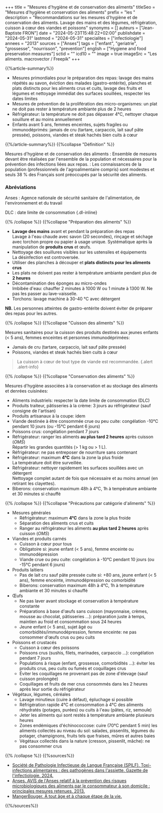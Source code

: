 +++
title = "Mesures d'hygiène et de conservation des aliments"
titleSeo = "Mesures d'hygiène et conservation des aliments"
prefix = "les "
description = "Recommandations sur les mesures d'hygiène et de conservation des aliments. Lavage des mains et des légumes, réfrigération, cuisson à cœur des viandes et poissons"
synonyms = []
auteurs = ["Jean-Baptiste FRON"]
date = "2024-05-23T15:48:22+02:00"
publishdate = "2024-05-31"
lastmod = "2024-05-31"
specialites = ["infectiologie"]
annees = "2013"
sources = ["Anses"]
tags = ["enfant", "geriatrie", "grossesse", "nourrisson", "prevention"]
english = ["Hygiene and food preservation measures"]
sctid = ""
icd10 = ""
image = true
imageSrc = "Les aliments. macrovector / Freepik"
+++

{{%article-summary%}}

- Mesures primordiales pour le préparation des repas: lavage des mains répétés au savon, éviction des malades (gastro-entérite), planches et plats distincts pour les aliments crus et cuits, lavage des fruits et légumes et nettoyage immédiat des surfaces souillées, respecter les dates limites
- Mesures de prévention de la prolifération des micro-organismes: un plat ne doit pas rester à température ambiante plus de 2 heures
- Réfrigérateur: la température ne doit pas dépasser 4°C, nettoyer chaque souillure et au moins annuellement
- Enfants avant 5 ans, femmes enceintes, sujets fragiles ou immunodéprimés: jamais de cru (tartare, carpaccio, lait sauf pâte pressée), poissons, viandes et steak hachés bien cuits à cœur

{{%/article-summary%}}
{{%collapse "Définition" %}}

Mesures d'hygiène et de conservation des aliments
: Ensemble de mesures devant être réalisées par l'ensemble de la population et nécessaires pour la prévention des infections liées aux repas.
: Les connaissances de la population (professionnels de l'agroalimentaire compris) sont modestes et seuls 38 % des Français sont préoccupés par la sécurité des aliments.

### Abréviations

Anses
: Agence nationale de sécurité sanitaire de l'alimentation, de l'environnement et du travail

DLC
: date limite de consommation
{.dl-inline}

{{% /collapse %}}
{{%collapse "Préparation des aliments" %}}

- **Lavage des mains** avant et pendant la préparation des repas  
  Lavage à l'eau chaude avec savon (20 secondes), rinçage et séchage avec torchon propre ou papier à usage unique. Systématique après la manipulation de **produits crus** et œufs.
- Nettoyage des souillures visibles sur les ustensiles et équipements  
  La désinfection est controversée.
- Utiliser des planches à découper et **plats distincts pour les aliments crus**
- Les plats ne doivent pas rester à température ambiante pendant plus de **2 heures**
- Décontamination des éponges au micro-ondes  
  Imbibée d'eau: chauffer 2 minutes à 1000 W ou 1 minute à 1300 W. Ne pas les passer au lave-vaisselle.
- Torchons: lavage machine à 30-40 °C avec détergent

**NB.** Les personnes atteintes de gastro-entérite doivent éviter de préparer des repas pour les autres.

{{% /collapse %}}
{{%collapse "Cuisson des aliments" %}}

Mesures sanitaires pour la cuisson des produits destinés aux jeunes enfants (< 5 ans), femmes enceintes et personnes immunodéprimées:

- Jamais de cru (tartare, carpaccio, lait sauf pâte pressée)
- Poissons, viandes et steak hachés bien cuits à cœur

> La cuisson à cœur de tout type de viande est recommandée.
{.alert .alert-info}

{{% /collapse %}}
{{%collapse "Conservation des aliments" %}}

Mesures d'hygiène associées à la conservation et au stockage des aliments et denrées cuisinées:

- Aliments industriels: respecter la date limite de consommation (DLC)
- Produits traiteur, pâtisseries à la crème: 3 jours au réfrigérateur (sauf consigne de l'artisan)
- Produits artisanaux à la coupe: idem
- Viande destinée à être consommée crue ou peu cuite: congélation -10°C pendant 10 jours (ou -15°C pendant 6 jours)
- Poissons crus: congélation pendant 7 jours
- Réfrigérateur: ranger les aliments **au plus tard 2 heures** après cuisson (*OMS*)  
  Répartir les grandes quantités (> 1 kg ou > 1 L).
- Réfrigérateur: ne pas entreposer de nourriture sans contenant
- Réfrigérateur: maximum **4°C** dans la zone la plus froide  
  La température doit être surveillée.
- Réfrigérateur: nettoyer rapidement les surfaces souillées avec un détergent  
  Nettoyage complet autant de fois que nécessaire et au moins annuel (en retirant les clayettes).
- Biberons: conservation maximum 48h à 4°C, 1h à température ambiante et 30 minutes si chauffé

{{% /collapse %}}
{{%collapse "Précautions par catégorie d'aliments" %}}

- Mesures générales
  - Réfrigérateur: maximum **4°C** dans la zone la plus froide
  - Séparation des aliments crus et cuits
  - Ranger au réfrigérateur les aliments **au plus tard 2 heures** après cuisson (*OMS*)
- Viandes et produits carnés
  - Cuisson à cœur pour tous
  - Obligatoire si: jeune enfant (< 5 ans), femme enceinte ou immunodépression
  - Viande crue ou peu cuite: congélation à -10°C pendant 10 jours (ou -15°C pendant 6 jours)
- Produits laitiers
  - Pas de lait cru sauf pâte pressée cuite si: +80 ans, jeune enfant (< 5 ans), femme enceinte, immunodépression ou comorbidité
  - Biberons: conservation maximum 48h à 4°C, 1h à température ambiante et 30 minutes si chauffé
- Œufs
  - Ne pas laver avant stockage et conservation à température constante
  - Préparations à base d'œufs sans cuisson (mayonnaise, crèmes, mousse au chocolat, pâtisseries ...): préparation juste à temps, maintien au froid et consommation sous 24 heures
  - Jeune enfant (< 5 ans), sujet âgé ou comorbidités/immunodépression, femme enceinte: ne pas consommer d'œufs crus ou peu cuits
- Poissons et crustacés
  - Cuisson à cœur des poissons
  - Poissons crus (sushis, filets, marinades, carpaccio ...): congélation pendant 7 jours
  - Populations à risque (enfant, grossesse, comorbidités ...): éviter les produits crus, peu cuits ou fumés et coquillages crus
  - Éviter les coquillages ne provenant pas de zone d'élevage (sauf cuisson prolongée)
  - Coquillages et fruits de mer crus consommés dans les 2 heures après leur sortie du réfrigérateur
- Végétaux, légumes, céréales
  - Lavage minutieux (cuire à défaut), épluchage si possible
  - Réfrigération rapide 4°C et consommation à 4°C des aliments réhydratés (potages, purées) ou cuits à l'eau (pâtes, riz, semoule)
  - Jeter les aliments qui sont restés à température ambiante plusieurs heures
  - Zones endémiques d'échinococcose: cuire (70°C pendant 5 min) les aliments collectés au niveau du sol: salades, pissenlits, légumes du potager, champignons, fruits tels que fraises, mûres et autres baies
  - Végétaux collectés dans la nature (cresson, pissenlit, mâche): ne pas consommer crus

{{% /collapse %}}
{{%sources%}}

- [Société de Pathologie Infectieuse de Langue Française (SPILF). Toxi-infections alimentaires : des pathogènes dans l'assiette. Gazette de l'infectiologie. 2024.](https://www.infectiologie.com/fr/actualites/gazette-de-l-infectiologie-toxi-infections-alimentaires-des-pathogenes-dans-l-assiette_-n.html)
- [Anses. AVIS de l'Anses relatif à la prévention des risques microbiologiques des aliments par le consommateur à son domicile : principales mesures retenues. 2013.](https://www.anses.fr/fr/content/avis-de-l%E2%80%99anses-relatif-%C3%A0-la-pr%C3%A9vention-des-risques-microbiologiques-des-aliments-par-le)
- [MangerBouger. À tout âge et à chaque étape de la vie.](https://www.mangerbouger.fr/bouger-plus/a-tout-age-et-a-chaque-etape-de-la-vie)

{{%/sources%}}
